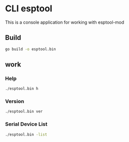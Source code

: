 # CLI esptool

This is a console application for working with esptool-mod

## Build

```bash
go build -o esptool.bin
```

## work

### Help
```bash
./esptool.bin h
```

### Version
```bash
./esptool.bin ver
```

### Serial Device List
```bash
./esptool.bin -list
```